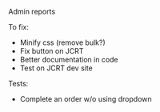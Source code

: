 
Admin reports


To fix:
- Minify css (remove bulk?)
- Fix button on JCRT
- Better documentation in code
- Test on JCRT dev site


Tests:
- Complete an order w/o using dropdown
